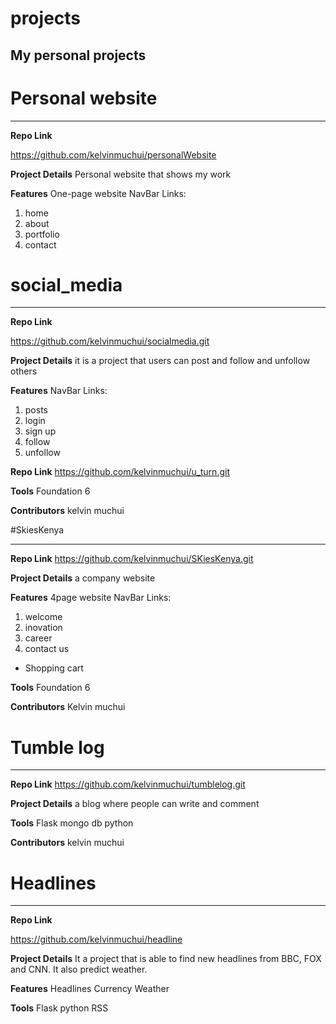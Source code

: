 # projects


## My personal projects 

# Personal website
_________________

**Repo Link**

 https://github.com/kelvinmuchui/personalWebsite

**Project Details**
 Personal website that shows my work


**Features**
One-page website
NavBar Links: 
 1. home
 2. about
 3. portfolio
 4. contact


# social_media
_________________

**Repo Link**

 https://github.com/kelvinmuchui/socialmedia.git

**Project Details**
 it is a project that users can post and follow and unfollow others


**Features**
NavBar Links: 
 1. posts
 2. login
 3. sign up
 4. follow
 5. unfollow

**Repo Link**
https://github.com/kelvinmuchui/u_turn.git


**Tools**
Foundation 6

**Contributors**
 kelvin muchui
 
 
#SkiesKenya
_________________

**Repo Link**
 https://github.com/kelvinmuchui/SKiesKenya.git

**Project Details**
 a company website 


**Features**
4page website
NavBar Links: 
 1. welcome 
 2. inovation
 3. career
 4. contact us
 + Shopping cart

**Tools**
Foundation 6

**Contributors**
 Kelvin muchui
 
# Tumble log
_________________

**Repo Link**
 https://github.com/kelvinmuchui/tumblelog.git

**Project Details**
a blog where people can write and comment  



**Tools**
Flask 
mongo db
python


**Contributors**
 kelvin muchui


# Headlines
_________________

**Repo Link**

https://github.com/kelvinmuchui/headline

**Project Details**
It a project that is able to find new headlines from BBC, FOX and CNN. It also predict weather. 


**Features**
 Headlines
 Currency
 Weather
 


**Tools**
  Flask
  python 
  RSS


 

